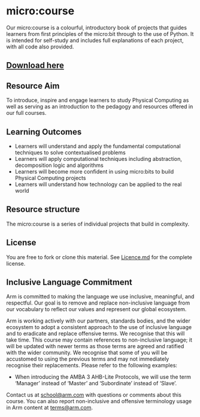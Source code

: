 # micro:course
Our micro:course is a colourful, introductory book of projects that guides learners from first principles of the micro:bit through to the use of Python. It is intended for self-study and includes full explanations of each project, with all code also provided.

## [Download here](https://github.com/arm-university/micro-course/archive/refs/heads/main.zip)

## Resource Aim
To introduce, inspire and engage learners to study Physical Computing as well as serving as an introduction to the pedagogy and resources offered in our full courses.

## Learning Outcomes
- Learners will understand and apply the fundamental computational techniques to solve contextualised problems
- Learners will apply computational techniques including abstraction, decomposition logic and algorithms
- Learners will become more confident in using micro:bits to build Physical Computing projects
- Learners will understand how technology can be applied to the real world
  
## Resource structure
The micro:course is a series of individual projects that build in complexity.

## License
You are free to fork or clone this material. See [Licence.md](https://github.com/arm-university/micro-course/blob/main/Licence "Title") for the complete license.

## Inclusive Language Commitment
Arm is committed to making the language we use inclusive, meaningful, and respectful. Our goal is to remove and replace non-inclusive language from our vocabulary to reflect our values and represent our global ecosystem.

Arm is working actively with our partners, standards bodies, and the wider ecosystem to adopt a consistent approach to the use of inclusive language and to eradicate and replace offensive terms. We recognise that this will take time. This course may contain references to non-inclusive language; it will be updated with newer terms as those terms are agreed and ratified with the wider community. We recognise that some of you will be accustomed to using the previous terms and may not immediately recognise their replacements. Please refer to the following examples:

- When introducing the AMBA 3 AHB-Lite Protocols, we will use the term ‘Manager’ instead of ‘Master’ and ‘Subordinate’ instead of ‘Slave’.

Contact us at school@arm.com with questions or comments about this course. You can also report non-inclusive and offensive terminology usage in Arm content at terms@arm.com.
